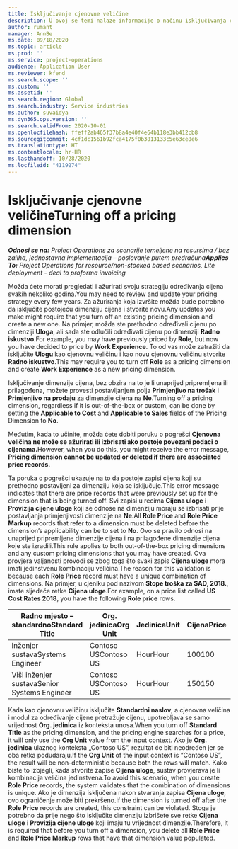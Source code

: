 ```yaml
---
title: Isključivanje cjenovne veličine
description: U ovoj se temi nalaze informacije o načinu isključivanja cjenovnih veličina.
author: rumant
manager: AnnBe
ms.date: 09/18/2020
ms.topic: article
ms.prod: ''
ms.service: project-operations
audience: Application User
ms.reviewer: kfend
ms.search.scope: ''
ms.custom: ''
ms.assetid: ''
ms.search.region: Global
ms.search.industry: Service industries
ms.author: suvaidya
ms.dyn365.ops.version: ''
ms.search.validFrom: 2020-10-01
ms.openlocfilehash: ffeff2ab465f37b8a4e40f4e64b118e3bb412cb8
ms.sourcegitcommit: 4cf1dc1561b92fca4175f0b3813133c5e63ce8e6
ms.translationtype: HT
ms.contentlocale: hr-HR
ms.lasthandoff: 10/28/2020
ms.locfileid: "4119274"
---
```

# <a name="turning-off-a-pricing-dimension"></a><span data-ttu-id="cc322-103">Isključivanje cjenovne veličine</span><span class="sxs-lookup"><span data-stu-id="cc322-103">Turning off a pricing dimension</span></span>

<span data-ttu-id="cc322-104">_**Odnosi se na:** Project Operations za scenarije temeljene na resursima / bez zaliha, jednostavna implementacija – poslovanje putem predračuna_</span><span class="sxs-lookup"><span data-stu-id="cc322-104">_**Applies To:** Project Operations for resource/non-stocked based scenarios, Lite deployment - deal to proforma invoicing_</span></span>

<span data-ttu-id="cc322-105">Možda ćete morati pregledati i ažurirati svoju strategiju određivanja cijena svakih nekoliko godina.</span><span class="sxs-lookup"><span data-stu-id="cc322-105">You may need to review and update your pricing strategy every few years.</span></span> <span data-ttu-id="cc322-106">Za ažuriranja koja izvršite možda bude potrebno da isključite postojeću dimenziju cijena i stvorite novu.</span><span class="sxs-lookup"><span data-stu-id="cc322-106">Any updates you make might require that you turn off an existing pricing dimension and create a new one.</span></span> <span data-ttu-id="cc322-107">Na primjer, možda ste prethodno određivali cijenu po dimenziji **Uloga**, ali sada ste odlučili određivati cijenu po dimenziji **Radno iskustvo**.</span><span class="sxs-lookup"><span data-stu-id="cc322-107">For example, you may have previously priced by **Role**, but now you have decided to price by **Work Experience**.</span></span> <span data-ttu-id="cc322-108">To od vas može zatražiti da isključite **Ulogu** kao cjenovnu veličinu i kao novu cjenovnu veličinu stvorite **Radno iskustvo**.</span><span class="sxs-lookup"><span data-stu-id="cc322-108">This may require you to turn off **Role** as a pricing dimension and create **Work Experience** as a new pricing dimension.</span></span> 

<span data-ttu-id="cc322-109">Isključivanje dimenzije cijena, bez obzira na to je li unaprijed pripremljena ili prilagođena, možete provesti postavljanjem polja **Primjenjivo na trošak** i **Primjenjivo na prodaju** za dimenzije cijena na **Ne**.</span><span class="sxs-lookup"><span data-stu-id="cc322-109">Turning off a pricing dimension, regardless if it is out-of-the-box or custom, can be done by setting the **Applicable to Cost** and **Applicable to Sales** fields of the Pricing Dimension to **No**.</span></span>

<span data-ttu-id="cc322-110">Međutim, kada to učinite, možda ćete dobiti poruku o pogrešci **Cjenovna veličina ne može se ažurirati ili izbrisati ako postoje povezani podaci o cijenama.**</span><span class="sxs-lookup"><span data-stu-id="cc322-110">However, when you do this, you might receive the error message, **Pricing dimension cannot be updated or deleted if there are associated price records.**</span></span>

<span data-ttu-id="cc322-111">Ta poruka o pogrešci ukazuje na to da postoje zapisi cijena koji su prethodno postavljeni za dimenziju koja se isključuje.</span><span class="sxs-lookup"><span data-stu-id="cc322-111">This error message indicates that there are price records that were previously set up for the dimension that is being turned off.</span></span> <span data-ttu-id="cc322-112">Svi zapisi u recima **Cijena uloge** i **Provizija cijene uloge** koji se odnose na dimenziju moraju se izbrisati prije postavljanja primjenjivosti dimenzije na **Ne**.</span><span class="sxs-lookup"><span data-stu-id="cc322-112">All **Role Price** and **Role Price Markup** records that refer to a dimension must be deleted before the dimension’s applicability can be to set to **No**.</span></span> <span data-ttu-id="cc322-113">Ovo se pravilo odnosi na unaprijed pripremljene dimenzije cijena i na prilagođene dimenzije cijena koje ste izradili.</span><span class="sxs-lookup"><span data-stu-id="cc322-113">This rule applies to both out-of-the-box pricing dimensions and any custom pricing dimensions that you may have created.</span></span> <span data-ttu-id="cc322-114">Ova provjera valjanosti provodi se zbog toga što svaki zapis **Cijena uloge** mora imati jedinstvenu kombinaciju veličina.</span><span class="sxs-lookup"><span data-stu-id="cc322-114">The reason for this validation is because each **Role Price** record must have a unique combination of dimensions.</span></span> <span data-ttu-id="cc322-115">Na primjer, u cjeniku pod nazivom **Stope troška za SAD, 2018.**, imate sljedeće retke **Cijena uloge**.</span><span class="sxs-lookup"><span data-stu-id="cc322-115">For example, on a price list called **US Cost Rates 2018**, you have the following **Role price** rows.</span></span> 

| <span data-ttu-id="cc322-116">Radno mjesto – standardno</span><span class="sxs-lookup"><span data-stu-id="cc322-116">Standard Title</span></span>         | <span data-ttu-id="cc322-117">Org. jedinica</span><span class="sxs-lookup"><span data-stu-id="cc322-117">Org Unit</span></span>    |<span data-ttu-id="cc322-118">Jedinica</span><span class="sxs-lookup"><span data-stu-id="cc322-118">Unit</span></span>   |<span data-ttu-id="cc322-119">Cijena</span><span class="sxs-lookup"><span data-stu-id="cc322-119">Price</span></span>  |<span data-ttu-id="cc322-120">Valuta</span><span class="sxs-lookup"><span data-stu-id="cc322-120">Currency</span></span>  |
| -----------------------|-------------|-------|-------|----------|
| <span data-ttu-id="cc322-121">Inženjer sustava</span><span class="sxs-lookup"><span data-stu-id="cc322-121">Systems Engineer</span></span>|<span data-ttu-id="cc322-122">Contoso US</span><span class="sxs-lookup"><span data-stu-id="cc322-122">Contoso US</span></span>|<span data-ttu-id="cc322-123">Hour</span><span class="sxs-lookup"><span data-stu-id="cc322-123">Hour</span></span>| <span data-ttu-id="cc322-124">100</span><span class="sxs-lookup"><span data-stu-id="cc322-124">100</span></span>|<span data-ttu-id="cc322-125">USD</span><span class="sxs-lookup"><span data-stu-id="cc322-125">USD</span></span>|
| <span data-ttu-id="cc322-126">Viši inženjer sustava</span><span class="sxs-lookup"><span data-stu-id="cc322-126">Senior Systems Engineer</span></span>|<span data-ttu-id="cc322-127">Contoso US</span><span class="sxs-lookup"><span data-stu-id="cc322-127">Contoso US</span></span>|<span data-ttu-id="cc322-128">Hour</span><span class="sxs-lookup"><span data-stu-id="cc322-128">Hour</span></span>| <span data-ttu-id="cc322-129">150</span><span class="sxs-lookup"><span data-stu-id="cc322-129">150</span></span>| <span data-ttu-id="cc322-130">USD</span><span class="sxs-lookup"><span data-stu-id="cc322-130">USD</span></span>|


<span data-ttu-id="cc322-131">Kada kao cjenovnu veličinu isključite **Standardni naslov**, a cjenovna veličina i modul za određivanje cijene pretražuje cijenu, upotrebljava se samo vrijednost **Org. jedinica** iz konteksta unosa.</span><span class="sxs-lookup"><span data-stu-id="cc322-131">When you turn off **Standard Title** as the pricing dimension, and the pricing engine searches for a price, it will only use the **Org Unit** value from the input context.</span></span> <span data-ttu-id="cc322-132">Ako je **Org. jedinica** ulaznog konteksta „Contoso US”, rezultat će biti neodređen jer se oba retka podudaraju.</span><span class="sxs-lookup"><span data-stu-id="cc322-132">If the **Org Unit** of the input context is “Contoso US”, the result will be non-deterministic because both the rows will match.</span></span> <span data-ttu-id="cc322-133">Kako biste to izbjegli, kada stvorite zapise **Cijena uloge**, sustav provjerava je li kombinacija veličina jedinstvena.</span><span class="sxs-lookup"><span data-stu-id="cc322-133">To avoid this scenario, when you create **Role Price** records, the system validates that the combination of dimensions is unique.</span></span> <span data-ttu-id="cc322-134">Ako je dimenzija isključena nakon stvaranja zapisa **Cijena uloge**, ovo ograničenje može biti prekršeno.</span><span class="sxs-lookup"><span data-stu-id="cc322-134">If the dimension is turned off after the **Role Price** records are created, this constraint can be violated.</span></span> <span data-ttu-id="cc322-135">Stoga je potrebno da prije nego što isključite dimenziju izbrišete sve retke **Cijena uloge** i **Provizija cijene uloge** koji imaju tu vrijednost dimenzije.</span><span class="sxs-lookup"><span data-stu-id="cc322-135">Therefore, it is required that before you turn off a dimension, you delete all **Role Price** and **Role Price Markup** rows that have that dimension value populated.</span></span>

